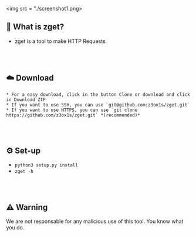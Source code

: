<img src = "./screenshot1.png>

## 🤔 What is zget?
- zget is a tool to make HTTP Requests.

<br><br>

## ☁️ Download
    * For a easy download, click in the button Clone or download and click in Download ZIP
    * If you want to use SSH, you can use `git@github.com:z3ox1s/zget.git`
    * If you want to use HTTPS, you can use `git clone https://github.com/z3ox1s/zget.git` *(recommended)*

<br><br>

## ⚙️ Set-up
  - `python3 setup.py install`
  - `zget -h`

<br><br>

## ⚠️ Warning
We are not responsable for any malicious use of this tool. You know what you do.

